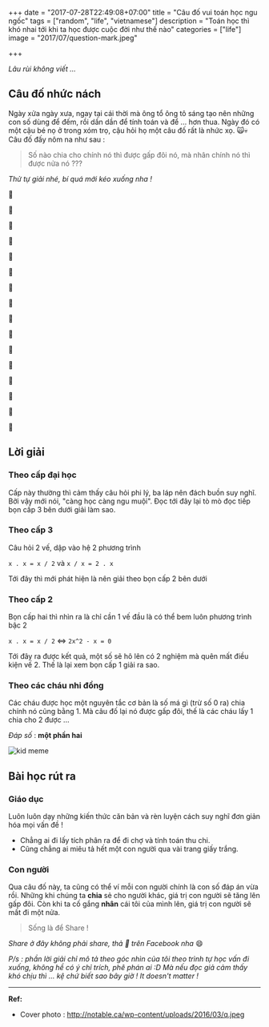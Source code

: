 +++
date = "2017-07-28T22:49:08+07:00"
title = "Câu đố vui toán học ngu ngốc"
tags = ["random", "life", "vietnamese"]
description = "Toán học thì khó nhai tới khi ta học được cuộc đời như thế nào"
categories = ["life"]
image = "2017/07/question-mark.jpeg"

+++

*Lâu rùi không viết ...*

## Câu đố nhức nách

Ngày xửa ngày xưa, ngay tại cái thời mà ông tổ ông tô sáng tạo nên những con số dùng để đếm, rồi dần dần để tính toán và để ... hơn thua. Ngày đó có một cậu bé nọ ở trong xóm trọ, cậu hỏi họ một câu đố rất là nhức xọ. 🙀💀 Câu đố đấy nôm na như sau :

> Số nào chia cho chính nó thì được gấp đôi nó, mà nhân chính nó thì được nửa nó ???

*Thử tự giải nhé, bí quá mới kéo xuống nha !*

🙈

🙈

🙈

🙈

🙈

🙈

🙈

🙈

🙈

🙈

🙈

🙈

🙈

🙈

🙈

🙈

## Lời giải

### Theo cấp đại học

Cấp này thường thì cảm thấy câu hỏi phi lý, ba láp nên đách buồn suy nghĩ. Bởi vậy mới nói, "càng học càng ngu muội". Đọc tới đây lại tò mò đọc tiếp bọn cấp 3 bên dưới giải làm sao.

### Theo cấp 3

Câu hỏi 2 vế, dập vào hệ 2 phương trình

`x . x = x / 2` và `x / x = 2 . x`

Tới đây thì mới phát hiện là nên giải theo bọn cấp 2 bên dưới

### Theo cấp 2

Bọn cấp hai thì nhìn ra là chỉ cần 1 vế đầu là có thể bem luôn phương trình bậc 2

`x . x = x / 2` <=>  `2x^2 - x = 0`

Tới đây ra được kết quả, một số sẽ hô lên có 2 nghiệm mà quên mất điều kiện vế 2. Thế là lại xem bọn cấp 1 giải ra sao.

### Theo các cháu nhi đồng

Các cháu được học một nguyên tắc cơ bản là số má gì (trừ số 0 ra) chia chính nó cũng bằng 1. Mà câu đố lại nó được gấp đôi, thế là các cháu lấy 1 chia cho 2 được ...

*Đáp số* : **một phần hai**

![kid meme](https://media.giphy.com/media/bQEVifmPjIBkA/giphy.gif)

## Bài học rút ra

### Giáo dục

Luôn luôn dạy những kiến thức căn bản và rèn luyện cách suy nghĩ đơn giản hóa mọi vấn đề !

- Chẳng ai đi lấy tích phân ra để đi chợ và tính toán thu chi.
- Cũng chẳng ai miêu tả hết một con người qua vài trang giấy trắng.

### Con người

Qua câu đố này, ta cũng có thể ví mỗi con người chính là con số đáp án vừa rồi. Những khi chúng ta **chia** sẻ cho người khác, giá trị con người sẽ tăng lên gấp đôi. Còn khi ta cố gắng **nhân** cái tôi của mình lên, giá trị con người sẽ mất đi một nửa.

> Sống là để Share !

*Share ở đây không phải share, thả 💖 trên Facebook nha* 😄 

*P/s : phần lời giải chỉ mô tả theo góc nhìn của tôi theo trình tự học vấn đi xuống, không hề có ý chỉ trích, phê phán ai :D Mà nếu đọc giả cảm thấy khó chịu thì ... kệ chứ biết sao bây giờ ! It doesn't matter !*

--------------------

**Ref:**

- Cover photo : http://notable.ca/wp-content/uploads/2016/03/q.jpeg
